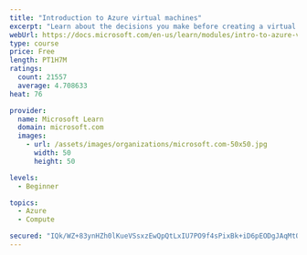 ```yaml
---
title: "Introduction to Azure virtual machines"
excerpt: "Learn about the decisions you make before creating a virtual machine, the options to create and manage the VM, and the extensions and services you use to manage your VM."
webUrl: https://docs.microsoft.com/en-us/learn/modules/intro-to-azure-virtual-machines/
type: course
price: Free
length: PT1H7M
ratings:
  count: 21557
  average: 4.708633
heat: 76

provider:
  name: Microsoft Learn
  domain: microsoft.com
  images:
    - url: /assets/images/organizations/microsoft.com-50x50.jpg
      width: 50
      height: 50

levels:
  - Beginner

topics:
  - Azure
  - Compute

secured: "IQk/WZ+83ynHZh0lKueVSsxzEwQpQtLxIU7PO9f4sPixBk+iD6pEODgJAqMtQi8iVKk952Ip3XGHbGw+EFFwps6OL2KW6pjy8vYw/26aY5KPVwmuT2JDMiF8SJxrViOl1BaVDexmrieETypLcApt+EwXVf+N8naWSC12uZiwtAI2i18Hf6OaHgORQ7RvryEh0pE7teW+x8GyKaLv1DTifAVPIMSLAnQNZlecRbhfqwf1tFAiowqT4hcc12gL+UZpome7qzZhx818JA8tl8e1iD3rhdwfrjG/xc8wz40FQNUSTkJ22EDbz9Jz8QJZb7fgIGkLMQy8Q5xFfq67gvXG3hVthug8z7QlDxeKeJEiTXS81gNlOoCeTrFp28BtYNTlWW9ezykd5+3uAxjJbA0SKXgijl6Lizi2pvwzULOGw+nZXxS+hNh/TKqKKKu/0UzK;DLUfmY7hA4852BzvrA5wUw=="
---
```


